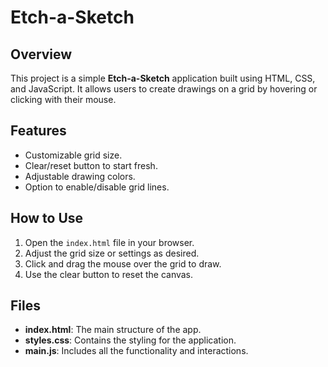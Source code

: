 # Etch-a-Sketch

## Overview
This project is a simple **Etch-a-Sketch** application built using HTML, CSS, and JavaScript. It allows users to create drawings on a grid by hovering or clicking with their mouse.

## Features
- Customizable grid size.
- Clear/reset button to start fresh.
- Adjustable drawing colors.
- Option to enable/disable grid lines.

## How to Use
1. Open the `index.html` file in your browser.
2. Adjust the grid size or settings as desired.
3. Click and drag the mouse over the grid to draw.
4. Use the clear button to reset the canvas.

## Files
- **index.html**: The main structure of the app.
- **styles.css**: Contains the styling for the application.
- **main.js**: Includes all the functionality and interactions.



